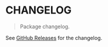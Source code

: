 # CHANGELOG

> Package changelog.

See [GitHub Releases](https://github.com/stdlib-js/ndarray-output-dtype-policies/releases) for the changelog.